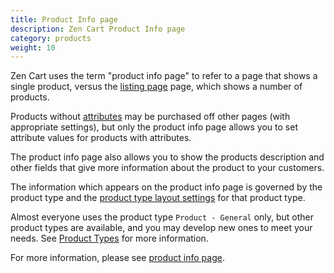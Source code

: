 ```yaml
---
title: Product Info page 
description: Zen Cart Product Info page
category: products
weight: 10
---
```


Zen Cart uses the term "product info page" to refer to a page that shows a single product, versus the [listing page](/user/storefront_pages/listing_pages/) page, which shows a number of products.   

Products without [attributes](/user/products/attributes_info/) may be purchased off other pages (with appropriate settings), but only the product info page allows you to set attribute values 
for products with attributes. 

The product info page also allows you to show the products description and other fields that give more information about the product to your customers. 

The information which appears on the product info page is governed by the
product type and the [product type layout settings](/user/admin_pages/catalog/product_types_edit_layout/) for that product type. 

Almost everyone uses the product type `Product - General` only, but other
product types are available, and you may develop new ones to meet your needs.  See [Product Types](/dev/code/product_types/) for more information.

For more information, please see [product info page](/user/storefront_pages/product_info/). 
